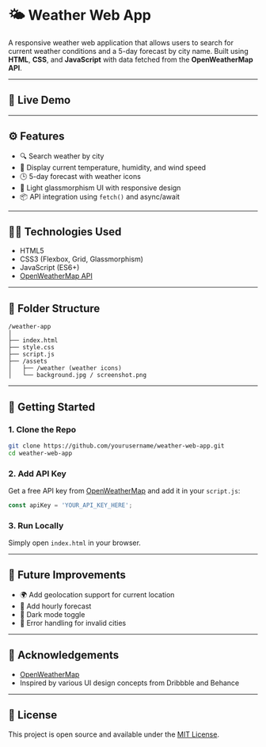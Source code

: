 
# 🌤️ Weather Web App

A responsive weather web application that allows users to search for current weather conditions and a 5-day forecast by city name. Built using **HTML**, **CSS**, and **JavaScript** with data fetched from the **OpenWeatherMap API**.

---

## 🔗 Live Demo

---

## ⚙️ Features

- 🔍 Search weather by city
- 📍 Display current temperature, humidity, and wind speed
- 🕒 5-day forecast with weather icons
- 🌙 Light glassmorphism UI with responsive design
- 📦 API integration using `fetch()` and async/await

---

## 🧑‍💻 Technologies Used

- HTML5
- CSS3 (Flexbox, Grid, Glassmorphism)
- JavaScript (ES6+)
- [OpenWeatherMap API](https://openweathermap.org/api)

---

## 📁 Folder Structure

```
/weather-app
│
├── index.html
├── style.css
├── script.js
├── /assets
│   ├── /weather (weather icons)
│   └── background.jpg / screenshot.png
```

---

## 🚀 Getting Started

### 1. Clone the Repo

```bash
git clone https://github.com/yourusername/weather-web-app.git
cd weather-web-app
```

### 2. Add API Key

Get a free API key from [OpenWeatherMap](https://openweathermap.org/api) and add it in your `script.js`:

```js
const apiKey = 'YOUR_API_KEY_HERE';
```

### 3. Run Locally

Simply open `index.html` in your browser.

---

## 📌 Future Improvements

- 🌍 Add geolocation support for current location
- 📅 Add hourly forecast
- 🌙 Dark mode toggle
- 🔔 Error handling for invalid cities

---

## 🙌 Acknowledgements

- [OpenWeatherMap](https://openweathermap.org/)
- Inspired by various UI design concepts from Dribbble and Behance

---

## 📄 License

This project is open source and available under the [MIT License](LICENSE).
